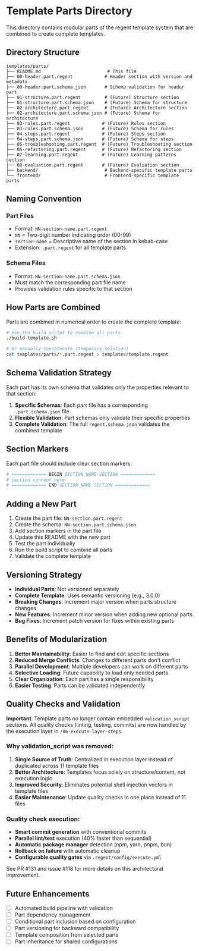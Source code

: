 # Template Parts Directory

This directory contains modular parts of the regent template system that are combined to create complete templates.

## Directory Structure

```
templates/parts/
├── README.md                         # This file
├── 00-header.part.regent            # Header section with version and metadata
├── 00-header.part.schema.json       # Schema validation for header part
├── 01-structure.part.regent         # (Future) Structure section
├── 01-structure.part.schema.json    # (Future) Schema for structure
├── 02-architecture.part.regent      # (Future) Architecture section
├── 02-architecture.part.schema.json # (Future) Schema for architecture
├── 03-rules.part.regent            # (Future) Rules section
├── 03-rules.part.schema.json       # (Future) Schema for rules
├── 04-steps.part.regent            # (Future) Steps section
├── 04-steps.part.schema.json       # (Future) Schema for steps
├── 05-troubleshooting.part.regent  # (Future) Troubleshooting section
├── 06-refactoring.part.regent      # (Future) Refactoring section
├── 07-learning.part.regent         # (Future) Learning patterns section
├── 08-evaluation.part.regent       # (Future) Evaluation section
├── backend/                         # Backend-specific template parts
└── frontend/                        # Frontend-specific template parts
```

## Naming Convention

### Part Files
- Format: `NN-section-name.part.regent`
- `NN` = Two-digit number indicating order (00-99)
- `section-name` = Descriptive name of the section in kebab-case
- Extension: `.part.regent` for all template parts

### Schema Files
- Format: `NN-section-name.part.schema.json`
- Must match the corresponding part file name
- Provides validation rules specific to that section

## How Parts are Combined

Parts are combined in numerical order to create the complete template:

```bash
# Use the build script to combine all parts
./build-template.sh

# Or manually concatenate (temporary solution)
cat templates/parts/*.part.regent > templates/template.regent
```

## Schema Validation Strategy

Each part has its own schema that validates only the properties relevant to that section:

1. **Specific Schemas**: Each part file has a corresponding `.part.schema.json` file
2. **Flexible Validation**: Part schemas only validate their specific properties
3. **Complete Validation**: The full `regent.schema.json` validates the combined template

## Section Markers

Each part file should include clear section markers:

```yaml
# ============= BEGIN SECTION_NAME SECTION =============
# section content here
# ============= END SECTION_NAME SECTION =============
```

## Adding a New Part

1. Create the part file: `NN-section.part.regent`
2. Create the schema: `NN-section.part.schema.json`
3. Add section markers in the part file
4. Update this README with the new part
5. Test the part individually
6. Run the build script to combine all parts
7. Validate the complete template

## Versioning Strategy

- **Individual Parts**: Not versioned separately
- **Complete Template**: Uses semantic versioning (e.g., 3.0.0)
- **Breaking Changes**: Increment major version when parts structure changes
- **New Features**: Increment minor version when adding new optional parts
- **Bug Fixes**: Increment patch version for fixes within existing parts

## Benefits of Modularization

1. **Better Maintainability**: Easier to find and edit specific sections
2. **Reduced Merge Conflicts**: Changes to different parts don't conflict
3. **Parallel Development**: Multiple developers can work on different parts
4. **Selective Loading**: Future capability to load only needed parts
5. **Clear Organization**: Each part has a single responsibility
6. **Easier Testing**: Parts can be validated independently

## Quality Checks and Validation

**Important**: Template parts no longer contain embedded `validation_script` sections. All quality checks (linting, testing, commits) are now handled by the execution layer in `/06-execute-layer-steps`.

### Why validation_script was removed:
1. **Single Source of Truth**: Centralized in execution layer instead of duplicated across 11 template files
2. **Better Architecture**: Templates focus solely on structure/content, not execution logic
3. **Improved Security**: Eliminates potential shell injection vectors in template files
4. **Easier Maintenance**: Update quality checks in one place instead of 11 files

### Quality check execution:
- **Smart commit generation** with conventional commits
- **Parallel lint/test** execution (40% faster than sequential)
- **Automatic package manager** detection (npm, yarn, pnpm, bun)
- **Rollback on failure** with automatic cleanup
- **Configurable quality gates** via `.regent/config/execute.yml`

See PR #131 and issue #118 for more details on this architectural improvement.

## Future Enhancements

- [ ] Automated build pipeline with validation
- [ ] Part dependency management
- [ ] Conditional part inclusion based on configuration
- [ ] Part versioning for backward compatibility
- [ ] Template composition from selected parts
- [ ] Part inheritance for shared configurations